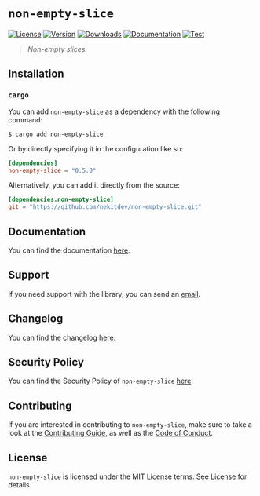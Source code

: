 # `non-empty-slice`

[![License][License Badge]][License]
[![Version][Version Badge]][Crate]
[![Downloads][Downloads Badge]][Crate]
[![Documentation][Documentation Badge]][Documentation]
[![Test][Test Badge]][Actions]

> *Non-empty slices.*

## Installation

### `cargo`

You can add `non-empty-slice` as a dependency with the following command:

```console
$ cargo add non-empty-slice
```

Or by directly specifying it in the configuration like so:

```toml
[dependencies]
non-empty-slice = "0.5.0"
```

Alternatively, you can add it directly from the source:

```toml
[dependencies.non-empty-slice]
git = "https://github.com/nekitdev/non-empty-slice.git"
```

## Documentation

You can find the documentation [here][Documentation].

## Support

If you need support with the library, you can send an [email][Email].

## Changelog

You can find the changelog [here][Changelog].

## Security Policy

You can find the Security Policy of `non-empty-slice` [here][Security].

## Contributing

If you are interested in contributing to `non-empty-slice`, make sure to take a look at the
[Contributing Guide][Contributing Guide], as well as the [Code of Conduct][Code of Conduct].

## License

`non-empty-slice` is licensed under the MIT License terms. See [License][License] for details.

[Email]: mailto:support@nekit.dev

[Discord]: https://nekit.dev/chat

[Actions]: https://github.com/nekitdev/non-empty-slice/actions

[Changelog]: https://github.com/nekitdev/non-empty-slice/blob/main/CHANGELOG.md
[Code of Conduct]: https://github.com/nekitdev/non-empty-slice/blob/main/CODE_OF_CONDUCT.md
[Contributing Guide]: https://github.com/nekitdev/non-empty-slice/blob/main/CONTRIBUTING.md
[Security]: https://github.com/nekitdev/non-empty-slice/blob/main/SECURITY.md

[License]: https://github.com/nekitdev/non-empty-slice/blob/main/LICENSE

[Crate]: https://crates.io/crates/non-empty-slice
[Documentation]: https://docs.rs/non-empty-slice

[License Badge]: https://img.shields.io/crates/l/non-empty-slice
[Version Badge]: https://img.shields.io/crates/v/non-empty-slice
[Downloads Badge]: https://img.shields.io/crates/dr/non-empty-slice
[Documentation Badge]: https://img.shields.io/docsrs/non-empty-slice
[Test Badge]: https://github.com/nekitdev/non-empty-slice/workflows/test/badge.svg
